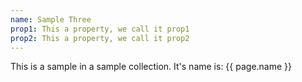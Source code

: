 ```yaml
---
name: Sample Three
prop1: This a property, we call it prop1
prop2: This a property, we call it prop2
---
```


This is a sample in a sample collection. It's name is: {{ page.name }}
